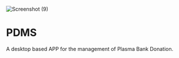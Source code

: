 ![Screenshot (9)](https://user-images.githubusercontent.com/66712494/130668373-efe3166c-4a5b-4e71-8032-e722a7fc273e.png)
# PDMS
A desktop based APP for the management of Plasma Bank Donation.
